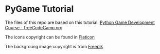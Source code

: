 # PyGame Tutorial

The files of this repo are based on this tutorial: [Python Game Development Course - freeCodeCamp.org
 ](https://www.youtube.com/watch?v=FfWpgLFMI7w)

The icons copyright can be found in [Flaticon](https://www.flaticon.com/)

The backgroung image copyright is from [Freepik](https://www.freepik.com/free-vector/gradient-galaxy-background_14658088.htm)
